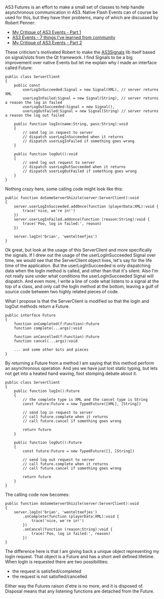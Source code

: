 AS3 Futures is an effort to make a small set of classes to help handle asynchronous communication in AS3. Native Flash Events can of course be used for this, but they have their problems, many of which are discussed by Robert Penner:

* [My Critique of AS3 Events - Part 1](http://robertpenner.com/flashblog/2009/08/my-critique-of-as3-events-part-1.html)
* [AS3 Events - 7 things I've learned from community](http://robertpenner.com/flashblog/2009/09/as3-events-7-things-ive-learned-from.html)
* [My Critique of AS3 Events - Part 2](http://robertpenner.com/flashblog/2009/09/my-critique-of-as3-events-part-2.html)

These criticism's motivated Robert to make the [AS3Signals](https://github.com/robertpenner/as3-signals/) lib itself based on signal/slots from the Qt framework. I find Signals to be a big improvement over native Events but let me explain why I made an interface called Future:

	public class ServerClient
	{
		public const
			userLogInSucceeded:Signal = new Signal(XML), // server returns XML
			userLogInFailed:Signal = new Signal(String), // server returns a reason the log in failed
			userLogOutSucceeded:Signal = new Signal(),
			userLogOutFailed:Signal = new Signal(String) // server returns a reason the log out failed
		
		public function logIn(name:String, pass:String):void
		{
			// send log in request to server
			// dispatch userLogInSucceeded when it returns
			// dispatch userLogInFailed if something goes wrong
		}
	
		public function logOut():void
		{
			// send log out request to server
			// dispatch userLogOutSucceeded when it returns
			// dispatch userLogOutFailed if something goes wrong
		}
	}

Nothing crazy here, some calling code might look like this:

	public function doSomeServerShizzle(server:ServerClient):void
	{		
		server.userLogInSucceeded.addOnce(function (playerData:XML):void {
			trace('nice, we're in!')
		})
		server.userLogInFailed.addonce(function (reason:String):void {
			trace('Poo, log in failed:', reason)
		})
		
		server.logIn('brian', 'wentelteefjes')
	}

Ok great, but look at the usage of this ServerClient and more specifically the signals. If I drew out the usage of the userLogInSucceeded Signal over time, we would see that the ServerClient object lives, let's say for the life time of the application. But the userLogInSucceeded is only dispatching data when the logIn method is called, and other than that it's silent. Also I'm not really sure under what conditions the userLogInSucceeded Signal will dispatch. And even more, I write a line of code what listens to a signal at the top of a class, and only call the logIn method at the bottom, leaving a gulf of source code between two highly related pieces of code. 

What I propose is that the ServerClient is modified so that the logIn and logOut methods return a Future. 

	public interface Future
	{		
		function onCompleted(f:Function):Future
		function complete(...args):void
			
		function onCancelled(f:Function):Future		
		function cancel(...args):void
			
		... and some other bits and pieces
	}

By returning a Future from a method I am saying that this method perform an asynchronous operation. And yes we have just lost static typing, but lets not get into a heated hand waving, foot stomping debate about it.

	public class ServerClient
	{
		public function logIn():Future
		{
			// the complete type is XML and the cancel type is String
			const future:Future = new TypedFuture([XML], [String])
		
			// send log in request to server
			// call future.complete when it returns
			// call future.cancel if something goes wrong
		
			return future
		}
	
		public function logOut():Future
		{
			const future:Future = new TypedFuture([], [String])
			
			// send log out request to server
			// call future.complete when it returns
			// call future.cancel if something goes wrong
			
			return future
		}
	}
	
The calling code now becomes:

	public function doSomeServerShizzle(server:ServerClient):void
	{	
		server.logIn('brian', 'wentelteefjes')
			.onComplete(function (playerData:XML):void {
				trace('nice, we're in!')
			})
			.onCancel(function (reason:String):void {
				trace('Poo, log in failed:', reason)
			})
	}
	
The difference here is that I am giving back a unique object representing my logIn request. That object is a Future and has a short well defined lifetime. When logIn is requested there are two possibilities: 

* the request is satisfied/completed
* the request is not satisfied/cancelled

Either way the Futures raison d'etre is no more, and it is disposed of. Disposal means that any listening functions are detached from the Future.